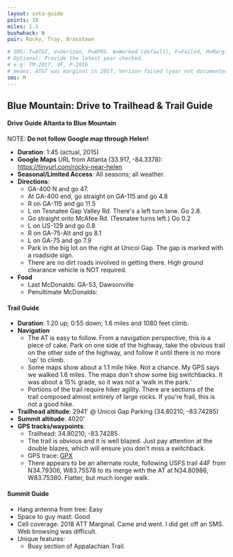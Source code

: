 ```yaml
---
layout: sota-guide
points: 10
miles: 1.1
bushwhack: N
pair: Rocky, Tray, Brasstown

# SMS: T=AT&T, V=Verizon, P=APRS. W=Worked (default), F=Failed, M=Marginal (some failed).
# Optional: Provide the latest year checked.
# e.g: TM-2017, VF, P-2016
# means: AT&T was marginal in 2017, Verizon failed (year not documented), APRS worked in 2016.
sms: M
---
```

Blue Mountain: Drive to Trailhead & Trail Guide
--------------------------------------------------------
#### Drive Guide Altanta to Blue Mountain

NOTE: **Do not follow Google map through Helen!**

* **Duration**: 1:45 (actual, 2015)
* **Google Maps** URL from Atlanta (33.917, -84.3378): https://tinyurl.com/rocky-near-helen
* **Seasonal/Limited Access**: All seasons; all weather.
* **Directions**:
   * GA-400 N and go 47.
    * At GA-400 end, go straight on GA-115 and go 4.8
    * R on GA-115 and go 11.5
    * L on Tesnatee Gap Valley Rd. There's a left turn lane.  Go 2.8.
    * Go straight onto McAfee Rd. (Tesnatee turns left.)  Go 0.2
    * L on US-129 and go 0.8
    * R on GA-75-Alt and go 8.1
   * L on GA-75 and go 7.9
    * Park in the big lot on the right at Unicoi Gap.  The gap is marked with a roadside sign.
    * There are no dirt roads involved in getting there.  High ground clearance vehicle is NOT required.
* **Food**
    * Last McDonalds: GA-53, Dawsonville
    * Penultimate McDonalds: 

#### Trail Guide

* **Duration**: 1:20 up; 0:55 down; 1.6 miles and 1080 feet climb.
* **Navigation**
    * The AT is easy to follow.  From a navigation perspective, this is a piece of cake.  Park on one side of the highway, take the obvious trail on the other side of the highway, and follow it until there is no more 'up' to climb.
    * Some maps show about a 1.1 mile hike.  Not a chance. My GPS says we walked 1.6 miles.  The maps don't show some big switchbacks.  It was about a 15% grade, so it was not a 'walk in the park.'
    * Portions of the trail require hiker agility.  There are sections of the trail composed almost entirely of large rocks.  If you're frail, this is not a good hike.
* **Trailhead altitude**: 2941' @ Unicoi Gap Parking (34.80210, -83.74285)
* **Summit altitude**: 4020'
* **GPS tracks/waypoints**:
    * Trailhead: 34.80210, -83.74285
    * The trail is obvious and it is well blazed.  Just pay attention at the double blazes, which will ensure you don't miss a switchback.
    * GPS trace: [GPX](http://k4kpk.com/sites/k4kpk.com/files/Blue%20Mountain.GPX)
    * There appears to be an alternate route, following USFS trail 44F from N34.79306, W83.75578 to its merge with the AT at N34.80986, W83.75380.  Flatter, but much longer walk.

#### Summit Guide

* Hang antenna from tree: Easy
* Space to guy mast: Good
* Cell coverage: 2018 ATT Marginal.  Came and went. I did get off an SMS.  Web browsing was difficult.
* Unique features:
    * Busy section of Appalachian Trail.
